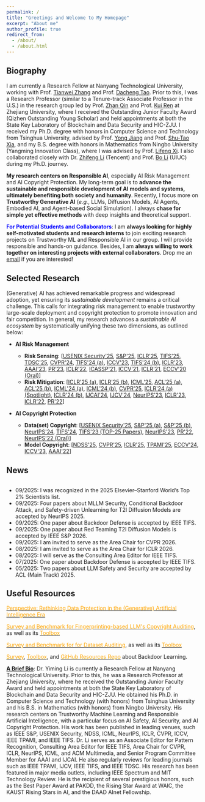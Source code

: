 ```yaml
---
permalink: /
title: "Greetings and Welcome to My Homepage"
excerpt: "About me"
author_profile: true
redirect_from: 
  - /about/
  - /about.html
---
```


## Biography
I am currently a Research Fellow at Nanyang Technological University, working with Prof. [Tianwei Zhang](https://personal.ntu.edu.sg/tianwei.zhang/) and Prof. [Dacheng Tao](https://scholar.google.fr/citations?user=RwlJNLcAAAAJ&hl=en&oi=ao). Prior to this, I was a Research Professor (similar to a Tenure-track Associate Professor in the U.S.) in the research group led by Prof. [Zhan Qin](https://scholar.google.fr/citations?hl=en&user=5fa4lOQAAAAJ) and Prof. [Kui Ren](https://scholar.google.fr/citations?user=uuQA_rcAAAAJ&hl=en) at Zhejiang University, where I received the Outstanding Junior Faculty Award (Qizhen Outstanding Young Scholar) and held appointments at both the State Key Laboratory of Blockchain and Data Security and HIC-ZJU. I received my Ph.D. degree with honors in Computer Science and Technology from Tsinghua University, advised by Prof. [Yong Jiang](https://www.sigs.tsinghua.edu.cn/jy/main.htm) and Prof. [Shu-Tao Xia](https://www.sigs.tsinghua.edu.cn/xst/main.htm), and my B.S. degree with honors in Mathematics from Ningbo University (Yangming Innovation Class), where I was advised by Prof. [Lifeng Xi](http://math.nbu.edu.cn/info/1046/1098.htm). I also collaborated closely with Dr. [Zhifeng Li](https://scholar.google.fr/citations?user=VTrRNN4AAAAJ&hl=zh-CN) (Tencent) and Prof. [Bo Li](https://scholar.google.com/citations?user=K8vJkTcAAAAJ&hl=en) (UIUC) during my Ph.D. journey.

**My research centers on Responsible AI**, especially AI Risk Management and AI Copyright Protection. My long-term goal is to **advance the sustainable and responsible development of AI models and systems, ultimately benefiting both society and humanity**. Recently, I focus more on **Trustworthy Generative AI** (*e.g.*, LLMs, Diffusion Models, AI Agents, Embodied AI, and Agent-based Social Simulation). I always **chase for simple yet effective methods** with deep insights and theoretical support. 

<strong><font color='blue'>For Potential Students and Collaborators</font></strong>: I am **always looking for highly self-motivated students and research interns** to join exciting research projects on Trustworthy ML and Responsible AI in our group. I will provide responsible and hands-on guidance. Besides, I am **always willing to work together on interesting projects with external collaborators**. Drop me an [email](mailto:liyiming.tech@gmail.com) if you are interested! 


## Selected Research
(Generative) AI has achieved remarkable progress and widespread adoption, yet ensuring its *sustainable development* remains a critical challenge. This calls for integrating risk management to enable trustworthy large-scale deployment and copyright protection to promote innovation and fair competition. In general, my research advances a *sustainable AI ecosystem* by systematically unifying these two dimensions, as outlined below:

- **AI Risk Management**
  - **Risk Sensing**: [[USENIX Security'25](https://arxiv.org/pdf/2502.18943), [S&P'25](https://arxiv.org/pdf/2503.09022), [ICLR'25](https://openreview.net/pdf?id=p3mxzKmuZy), [TIFS'25](https://arxiv.org/pdf/2411.19479), [TDSC'25](https://www.researchgate.net/publication/376174078_Towards_Sample-specific_Backdoor_Attack_with_Clean_Labels_via_Attribute_Trigger), [CVPR'24](https://arxiv.org/pdf/2405.10612), [TIFS'24 (a)](https://www.researchgate.net/publication/370659402_Backdoor_Attack_with_Sparse_and_Invisible_Trigger), [ICCV'23](https://www.researchgate.net/publication/373049298_One-bit_Flip_is_All_You_Need_When_Bit-flip_Attack_Meets_Model_Training), [TIFS'24 (b)](https://www.researchgate.net/publication/372388876_Towards_Stealthy_Backdoor_Attacks_against_Speech_Recognition_via_Elements_of_Sound), [ICLR'23](https://openreview.net/pdf?id=_wSHsgrVali), [AAAI'23](https://ojs.aaai.org/index.php/AAAI/article/view/25154), [PR'23](https://www.sciencedirect.com/science/article/abs/pii/S0031320323002121), [ICLR'22](https://openreview.net/pdf?id=qSV5CuSaK_a), [ICASSP'21](https://arxiv.org/pdf/2010.11607.pdf), [ICCV'21](https://arxiv.org/pdf/2012.03816.pdf), [ICLR'21](https://arxiv.org/pdf/2102.10496.pdf), [ECCV'20 (Oral)](https://arxiv.org/abs/2004.07955)] 
  - **Risk Mitigation**: [[ICLR'25 (a)](https://openreview.net/pdf?id=4IYdCws9fc), [ICLR'25 (b)](https://openreview.net/pdf?id=EbxYDBhE3S), [ICML'25](https://liyiming.tech/publications/), [ACL'25 (a)](https://arxiv.org/pdf/2411.12701), [ACL'25 (b)](https://arxiv.org/pdf/2412.14959), [ICML'24 (a)](https://arxiv.org/pdf/2405.09786), [ICML'24 (b)](https://openreview.net/pdf?id=CEfr3h68KU), [CVPR'25](https://arxiv.org/pdf/2405.12725), [ICLR'24 (a) (Spotlight)](https://openreview.net/forum?id=Tw9wemV6cb), [ICLR'24 (b)](https://openreview.net/forum?id=s56xikpD92), [IJCAI'24](https://doi.org/10.24963/ijcai.2024/933), [IJCV'24](https://link.springer.com/article/10.1007/s11263-024-02103-w), [NeurIPS'23](https://arxiv.org/pdf/2310.18633.pdf), [ICLR'23](https://openreview.net/pdf?id=o0LFPcoFKnr), [ICLR'22](https://openreview.net/pdf?id=TySnJ-0RdKI), [PR'22](https://www.sciencedirect.com/science/article/abs/pii/S0031320321006488)]

- **AI Copyright Protection**
  - **Data(set) Copyright**: [[USENIX Security'25](https://arxiv.org/pdf/2502.18943), [S&P'25 (a)](https://arxiv.org/pdf/2410.10437), [S&P'25 (b)](https://arxiv.org/pdf/2503.09022), [NeurIPS'24](https://openreview.net/pdf?id=Eyyt3ZmNV6), [TIFS'24](https://www.researchgate.net/publication/383060790_PointNCBW_Towards_Dataset_Ownership_Verification_for_Point_Clouds_via_Negative_Clean-label_Backdoor_Watermark), [TIFS'23 (TOP-25 Papers)](https://www.researchgate.net/publication/369559541_Black-box_Dataset_Ownership_Verification_via_Backdoor_Watermarking), [NeurIPS'23](https://www.researchgate.net/publication/374440504_Domain_Watermark_Effective_and_Harmless_Dataset_Copyright_Protection_is_Closed_at_Hand), [PR'22](https://www.sciencedirect.com/science/article/pii/S0031320321005112), [NeurIPS'22 (Oral)](https://www.researchgate.net/publication/363766436_Untargeted_Backdoor_Watermark_Towards_Harmless_and_Stealthy_Dataset_Copyright_Protection)]
  - **Model Copyright**: [[NDSS'25](https://arxiv.org/pdf/2405.04825), [CVPR'25](https://arxiv.org/pdf/2412.04852), [ICLR'25](https://openreview.net/pdf?id=uzz3qAYy0D), [TPAMI'25](https://arxiv.org/pdf/2208.02820.pdf), [ECCV'24](https://arxiv.org/pdf/2404.02697), [ICCV'23](https://www.researchgate.net/publication/373367424_Towards_Robust_Model_Watermark_via_Reducing_Parametric_Vulnerability), [AAAI'22](https://arxiv.org/pdf/2112.03476.pdf)]



## News
<div style="max-height: 250px; overflow-y: auto;">
<ul>
  <li>09/2025: I was recognized in the 2025 Elsevier–Stanford World’s Top 2% Scientists list.</li>
  <li>09/2025: Four papers about MLLM Security, Conditional Backdoor Attack, and Safety-driven Unlearning for T2I Diffusion Models are accepted by NeurIPS 2025.</li>
  <li>09/2025: One paper about Backdoor Defense is accepted by IEEE TIFS.</li>
  <li>09/2025: One paper about Red Teaming T2I Diffusion Models is accepted by IEEE S&P 2026.</li>
  <li>09/2025: I am invited to serve as the Area Chair for CVPR 2026.</li>
  <li>08/2025: I am invited to serve as the Area Chair for ICLR 2026.</li>
  <li>08/2025: I will serve as the Consulting Area Editor for IEEE TIFS.</li>
  <li>07/2025: One paper about Backdoor Defense is accepted by IEEE TIFS.</li>
  <li>05/2025: Two papers about LLM Safety and Security are accepted by ACL (Main Track) 2025.</li>
  <li>04/2025: I am invited to serve as the Area Chair for NeurIPS 2025.</li>
  <li>03/2025: One paper about Backdoor Attack is accepted by IEEE TDSC.</li>
  <li>03/2025: One paper about Prompt Inversion Attack is accepted by IEEE S&P 2025.</li>
  <li>02/2025: One paper about T2I Model Watermarking is accepted by CVPR 2025.</li>
  <li>02/2025: Our paper about Model Ownership Verification is accepted by IEEE TPAMI.</li>
  <li>01/2025: One paper about Membership Inference Attack is accepted to USENIX Security 2025.</li>
  <li>01/2025: Four papers about GenAI Security, GenAI Copyright, and Backdoor Defenses are accepted to ICLR 2025.</li>
  <li>01/2025: I will serve as Associate Editor for Pattern Recognition.</li>
</ul>
</div>



## Useful Resources

[<font color='orange'>Perspective: Rethinking Data Protection in the (Generative) Artificial Intelligence Era</font>](http://arxiv.org/abs/2507.03034)

[<font color='orange'>Survey and Benchmark for Fingerprinting-based LLM's Copyright Auditing</font>](https://arxiv.org/pdf/2508.19843), as well as its [<font color='orange'>Toolbox</font>](https://github.com/shaoshuo-ss/LeaFBench)

[<font color='orange'>Survey and Benchmark for for Dataset Auditing</font>](https://arxiv.org/pdf/2507.05622), as well as its [<font color='orange'>Toolbox</font>](https://github.com/shaoshuo-ss/DATABench)

[<font color='orange'>Survey</font>](https://www.researchgate.net/publication/343006441_Backdoor_Learning_A_Survey), [<font color='orange'>Toolbox</font>](https://github.com/THUYimingLi/BackdoorBox), and [<font color='orange'>GitHub Resources Repo</font>](https://github.com/THUYimingLi/backdoor-learning-resources) about Backdoor Learning.


[**A Brief Bio**](): Dr. Yiming Li is currently a Research Fellow at Nanyang Technological University. Prior to this, he was a Research Professor at Zhejiang University, where he received the Outstanding Junior Faculty Award and held appointments at both the State Key Laboratory of Blockchain and Data Security and HIC-ZJU. He obtained his Ph.D. in Computer Science and Technology (with honors) from Tsinghua University and his B.S. in Mathematics (with honors) from Ningbo University. His research centers on Trustworthy Machine Learning and Responsible Artificial Intelligence, with a particular focus on AI Safety, AI Security, and AI Copyright Protection. His work has been published in leading venues, such as IEEE S&P, USENIX Security, NDSS, ICML, NeurIPS, ICLR, CVPR, ICCV, IEEE TPAMI, and IEEE TIFS. Dr. Li serves as an Associate Editor for Pattern Recognition, Consulting Area Editor for IEEE TIFS, Area Chair for CVPR, ICLR, NeurIPS, ICML, and ACM Multimedia, and Senior Program Committee Member for AAAI and IJCAI. He also regularly reviews for leading journals such as IEEE TPAMI, IJCV, IEEE TIFS, and IEEE TDSC. His research has been featured in major media outlets, including IEEE Spectrum and MIT Technology Review. He is the recipient of several prestigious honors, such as the Best Paper Award at PAKDD, the Rising Star Award at WAIC, the KAUST Rising Stars in AI, and the DAAD AInet Fellowship.




